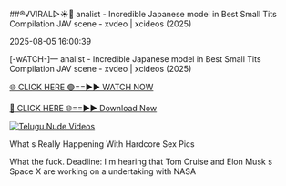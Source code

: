 ##®️√VIRAL▷☀️👄    analist - Incredible Japanese model in Best Small Tits Compilation JAV scene - xvdeo &#124; xcideos (2025)

2025-08-05 16:00:39



[-wATCH-]—    analist - Incredible Japanese model in Best Small Tits Compilation JAV scene - xvdeo &#124; xcideos (2025)

[🌐 CLICK HERE 🟢==►► WATCH NOW](https://www.youtucams.com/tracking/githubcom)

[🔴 CLICK HERE 🌐==►► Download Now](https://www.youtucams.com/tracking/githubcom)

[![Telugu Nude Videos](https://i.imgur.com/dJHk4Zq.gif)](https://www.youtucams.com/tracking/githubcom)



What s Really Happening With Hardcore Sex Pics

What the fuck. Deadline: I m hearing that Tom Cruise and Elon Musk s Space X are working on a undertaking with NASA 